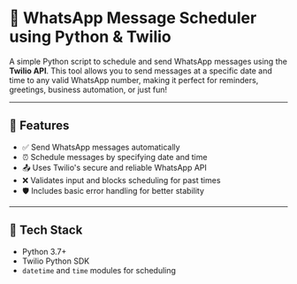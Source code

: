 # 📲 WhatsApp Message Scheduler using Python & Twilio

A simple Python script to schedule and send WhatsApp messages using the **Twilio API**. This tool allows you to send messages at a specific date and time to any valid WhatsApp number, making it perfect for reminders, greetings, business automation, or just fun!

---

## 🚀 Features

- ✅ Send WhatsApp messages automatically
- ⏰ Schedule messages by specifying date and time
- 📤 Uses Twilio's secure and reliable WhatsApp API
- ❌ Validates input and blocks scheduling for past times
- 🛡️ Includes basic error handling for better stability

---

## 🧰 Tech Stack

- Python 3.7+
- Twilio Python SDK
- `datetime` and `time` modules for scheduling

